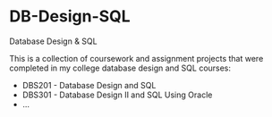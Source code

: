 # DB-Design-SQL
Database Design &amp; SQL

This is a collection of coursework and assignment projects that were completed in my college database design and SQL courses:

- DBS201 - Database Design and SQL<br/>
- DBS301 - Database Design II and SQL Using Oracle<br/>
- ...
